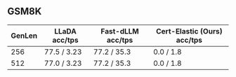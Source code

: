 ## GSM8K
| GenLen | LLaDA acc/tps | Fast-dLLM acc/tps | Cert-Elastic (Ours) acc/tps |
| --- | --- | --- | --- |
| 256 | 77.5 / 3.23 | 77.2 / 35.3 | 0.0 / 1.8 |
| 512 | 77.0 / 3.23 | 77.2 / 35.3 | 0.0 / 1.8 |
